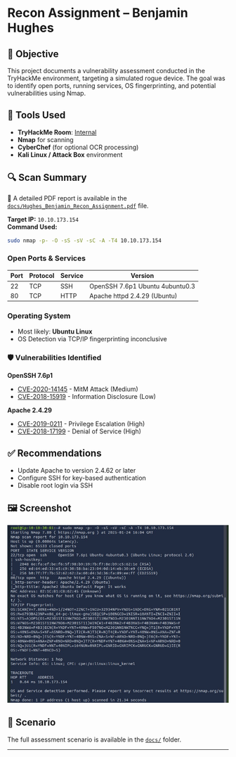 # Recon Assignment – Benjamin Hughes

## 📌 Objective
This project documents a vulnerability assessment conducted in the TryHackMe environment, targeting a simulated rogue device. The goal was to identify open ports, running services, OS fingerprinting, and potential vulnerabilities using Nmap.

## 🧰 Tools Used
- **TryHackMe Room**: [Internal](https://tryhackme.com/r/room/internal)
- **Nmap** for scanning
- **CyberChef** (for optional OCR processing)
- **Kali Linux / Attack Box** environment

## 🔍 Scan Summary

📄 A detailed PDF report is available in the [`docs/Hughes_Benjamin_Recon_Assignment.pdf`](docs/Hughes_Benjamin_Recon_Assignment.pdf) file.

**Target IP:** `10.10.173.154`  
**Command Used:**
```bash
sudo nmap -p- -O -sS -sV -sC -A -T4 10.10.173.154
```

### Open Ports & Services
| Port | Protocol | Service | Version                     |
|------|----------|---------|-----------------------------|
| 22   | TCP      | SSH     | OpenSSH 7.6p1 Ubuntu 4ubuntu0.3 |
| 80   | TCP      | HTTP    | Apache httpd 2.4.29 (Ubuntu) |

### Operating System
- Most likely: **Ubuntu Linux**
- OS Detection via TCP/IP fingerprinting inconclusive

### 🛡️ Vulnerabilities Identified

**OpenSSH 7.6p1**
- [CVE-2020-14145](https://nvd.nist.gov/vuln/detail/CVE-2020-14145) - MitM Attack (Medium)
- [CVE-2018-15919](https://nvd.nist.gov/vuln/detail/CVE-2018-15919) - Information Disclosure (Low)

**Apache 2.4.29**
- [CVE-2019-0211](https://nvd.nist.gov/vuln/detail/CVE-2019-0211) - Privilege Escalation (High)
- [CVE-2018-17199](https://nvd.nist.gov/vuln/detail/CVE-2018-17199) - Denial of Service (High)

## ✅ Recommendations
- Update Apache to version 2.4.62 or later
- Configure SSH for key-based authentication
- Disable root login via SSH

## 🖼️ Screenshot
![Nmap Scan Screenshot](images/nmap_scan.png)

## 📄 Scenario
The full assessment scenario is available in the [`docs/`](docs/) folder.

---
